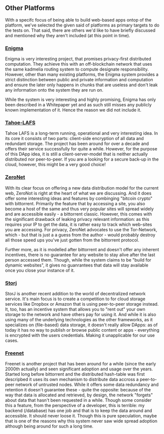 ## Other Platforms

With a specifc focus of being able to build web-based apps ontop of the platform, we've selected the given said of platforms as primary targets to do the tests on. That said, there are others we'd like to have briefly discussed and mentioned why they aren't included (at this point in time).

### [Enigma](https://www.enigma.co/)

Enigma is very interesting project, that promises privacy-first distributed computation. They achieve this with an off-blockchain network that uses the same kadmelia routing system to compute designate responsibility. However, other than many existing platforms, the Enigma system provides a strict distinction between public and private information and computation and ensure the later only happens in chunks that are useless and don't leak any information onto the system they are run on.

While the system is very interesting and highly promising, Enigma has only been described in a Whitepaper yet and as such still misses any publicly known implementation of it. Hence the reason we did not include it. 

### [Tahoe-LAFS](https://tahoe-lafs.org/trac/tahoe-lafs)

Tahoe LAFS is a long-term running, operational and very interesting idea. In its core it consists of two parts: client-side encryption of all data and redundant storage. The project has been around for over a decade and offers their service successfully for quite a while. However, for the purpose of this DApp idea, it is still a client-server-model that is neither actually distributed nor peer-to-peer. If you are a looking for a secure back-up in the cloud, however, this might be a very good choice!

### [ZeroNet](https://zeronet.io/)

With its clear focus on offering a new data distribution model for the current web, ZeroNot is right at the heart of what we are discussing. And it does offer some interesting ideas and features by combinging "bitcoin crypto" with bittorrent. Primarily the feature that by accessing a site, you also become a host of the same and thus very popular sites will spread widely and are accessible easily - a bittorrent classic. However, this comes with the significant drawback of leaking privacy relevant information: as this requires your IP to get the data, it is rather easy to track which web-sites you are accessing. For privacy, ZeroNet advocates to use the Tor-Network, which - but that is just a a guess from the author - would probably destroy all those speed ups you've just gotten from the bittorrent protocol.

Further more, as it is modelled after bittorrent and doesn't offer any inherent incentives, there is no guarantee for any website to stay alive after the last person accessed them. Though, while the system claims to be "build for dynamic websites", it gives no guanrantees that data will stay available once you close your instance of it.

### [Storj](https://storj.io/)

StorJ is another recent addition to the world of decentralized network service. It's main focus is to create a competition to for cloud storage services like Dropbox or Amazon that is using peer-to-peer storage instead. It, too, has an incentive system that allows you to "rent out" your own storage to the network and have others pay for using it. And while it is also using many of the underlying technologies as the other frameworks, as it specializes on (file-based) data storage, it doesn't really allow DApps: as of today it has no way to publish or browse public content or apps - everything is encrypted with the users credentials. Making it unapplicable for our use cases.

### [Freenet](https://freenetproject.org/)

Freenet is another project that has been around for a while (since the early 2000th actually) and seen significant adoption and usage over the years. Started long before bittorrent and the distributed hash-table was first descripbed it uses its own mechanism to distribute data accross a peer-to-peer network of untrusted nodes. While it offers some data redundancy and retention it doesn't guarantee these - quite the opposite: because of the way that data is allocated and retrieved, by design, the network "forgets" about data that hasn't been requested in a while. Though some consider this a feature, from the perspective of a developer, this is terrible: my backend (/database) has one job and that is to keep the data around and accessible. It should never loose it. Though this is pure speculation, maybe that is one of the reasons why this system never saw wide spread adoption although being around for such a long time.